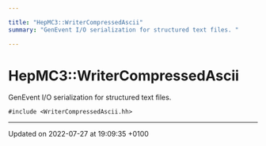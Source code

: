 ```yaml
---

title: "HepMC3::WriterCompressedAscii"
summary: "GenEvent I/O serialization for structured text files. "

---
```


# HepMC3::WriterCompressedAscii



GenEvent I/O serialization for structured text files. 


`#include <WriterCompressedAscii.hh>`

-------------------------------

Updated on 2022-07-27 at 19:09:35 +0100